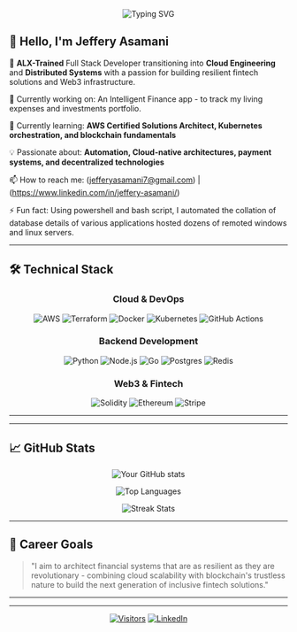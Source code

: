 <!-- - 👋 Hi, I’m Jeffery Lofoneh Asamani.
- 👀 I’m interested in making the world a better place through software engineering.
- 🌱 I’m currently working as DevOps engineer.
- 💞️ I’m looking to collaborate on any project to sharpen my devops skills, e.g, cloud services, infrastructure as code, CI/CD pipelines,etc.
- 📫 How to reach me ... jefferyasamani7@gmail.com -->
<div align="center">
  <img src="https://readme-typing-svg.demolab.com?font=Fira+Code&pause=1000&color=22D3EE&center=true&vCenter=true&width=435&lines=Full+Stack+Web+Developer;AWS+Cloud+Enthusiast;Fintech+Backend+Specialist;DevOps+Practitioner" alt="Typing SVG" />
</div>

## 👋 Hello, I'm Jeffery Asamani

🚀 **ALX-Trained** Full Stack Developer transitioning into **Cloud Engineering** and **Distributed Systems** with a passion for building resilient fintech solutions and Web3 infrastructure.

🔭 Currently working on: An Intelligent Finance app - to track my living expenses and investments portfolio.

🌱 Currently learning: **AWS Certified Solutions Architect, Kubernetes orchestration, and blockchain fundamentals**

💡 Passionate about: **Automation, Cloud-native architectures, payment systems, and decentralized technologies**

📫 How to reach me: (jefferyasamani7@gmail.com) | (https://www.linkedin.com/in/jeffery-asamani/)

⚡ Fun fact: Using powershell and bash script, I automated the collation of database details of various applications hosted dozens of remoted windows and linux servers.

---

## 🛠️ Technical Stack

<div align="center">
  
### **Cloud & DevOps**
![AWS](https://img.shields.io/badge/AWS-%23FF9900.svg?style=for-the-badge&logo=amazon-aws&logoColor=white)
![Terraform](https://img.shields.io/badge/terraform-%235835CC.svg?style=for-the-badge&logo=terraform&logoColor=white)
![Docker](https://img.shields.io/badge/docker-%230db7ed.svg?style=for-the-badge&logo=docker&logoColor=white)
![Kubernetes](https://img.shields.io/badge/kubernetes-%23326ce5.svg?style=for-the-badge&logo=kubernetes&logoColor=white)
![GitHub Actions](https://img.shields.io/badge/github%20actions-%232671E5.svg?style=for-the-badge&logo=githubactions&logoColor=white)

### **Backend Development**
![Python](https://img.shields.io/badge/python-3670A0?style=for-the-badge&logo=python&logoColor=ffdd54)
![Node.js](https://img.shields.io/badge/node.js-6DA55F?style=for-the-badge&logo=node.js&logoColor=white)
![Go](https://img.shields.io/badge/go-%2300ADD8.svg?style=for-the-badge&logo=go&logoColor=white)
![Postgres](https://img.shields.io/badge/postgres-%23316192.svg?style=for-the-badge&logo=postgresql&logoColor=white)
![Redis](https://img.shields.io/badge/redis-%23DD0031.svg?style=for-the-badge&logo=redis&logoColor=white)

### **Web3 & Fintech**
![Solidity](https://img.shields.io/badge/Solidity-%23363636.svg?style=for-the-badge&logo=solidity&logoColor=white)
![Ethereum](https://img.shields.io/badge/Ethereum-3C3C3D?style=for-the-badge&logo=Ethereum&logoColor=white)
![Stripe](https://img.shields.io/badge/Stripe-008CDD?style=for-the-badge&logo=Stripe&logoColor=white)

</div>

---

<!-- ## 🌟 Featured Projects

<table>
  <tr>
    <td width="50%">
      <h3 align="center">Distributed Payment Gateway</h3>
      <div align="center">  
        <a href="[Project URL]">
          <img src="[Project screenshot or gif]" width="400" alt="Payment Gateway"/>
        </a>
        <p>A high-availability payment processing system built with Node.js and Redis</p>
        <span>![Node.js](https://img.shields.io/badge/-Node.js-339933?logo=node.js&logoColor=white) ![Redis](https://img.shields.io/badge/-Redis-DC382D?logo=redis&logoColor=white)</span>
      </div>
    </td>
    <td width="50%">
      <h3 align="center">Cloud Infrastructure Automation</h3>
      <div align="center">  
        <a href="[Project URL]">
          <img src="[Project screenshot or gif]" width="400" alt="Cloud Automation"/>
        </a>
        <p>Terraform modules for deploying scalable fintech infrastructure on AWS</p>
        <span>![Terraform](https://img.shields.io/badge/-Terraform-623CE4?logo=terraform&logoColor=white) ![AWS](https://img.shields.io/badge/-AWS-232F3E?logo=amazon-aws&logoColor=white)</span>
      </div>
    </td>
  </tr>
</table> -->

---

## 📈 GitHub Stats

<div align="center">
  
![Your GitHub stats](https://github-readme-stats.vercel.app/api?username=lofoneh&show_icons=true&theme=radical&hide_border=true)

![Top Languages](https://github-readme-stats.vercel.app/api/top-langs/?username=lofoneh&layout=compact&theme=radical&hide_border=true)

![Streak Stats](https://github-readme-streak-stats.herokuapp.com/?user=lofoneh&theme=radical&hide_border=true)

</div>

---

## 🎯 Career Goals

> "I aim to architect financial systems that are as resilient as they are revolutionary - combining cloud scalability with blockchain's trustless nature to build the next generation of inclusive fintech solutions."

---

<!-- ## ✍️ Technical Blog Posts -->

<!-- BLOG-POST-LIST:START -->
<!-- - [building a fault-tolerant microservice architecture on aws]([blog url])
- [implementing zero trust security in fintech applications]([blog url])
- [from monolith to cloud-native: a payment system's journey]([blog url]) -->
<!-- BLOG-POST-LIST:END -->

---

<div align="center">
  
[![Visitors](https://komarev.com/ghpvc/?username=lofoneh&label=Profile%20views&color=0e75b6&style=flat)](https://github.com/lofoneh)
[![LinkedIn](https://img.shields.io/badge/-Connect-blue?style=flat-square&logo=Linkedin&logoColor=white&link=jeffery-asamani/)](https://www.linkedin.com/in/jeffery-asamani/)

</div>
<!---
lofoneh/lofoneh is a ✨ special ✨ repository because its `README.md` (this file) appears on your GitHub profile.
You can click the Preview link to take a look at your changes.
--->
